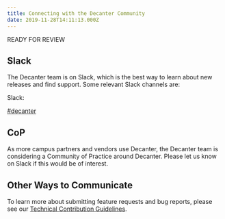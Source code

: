 ```yaml
---
title: Connecting with the Decanter Community
date: 2019-11-28T14:11:13.000Z
---
```

READY FOR REVIEW

## Slack

The Decanter team is on Slack, which is the best way to learn about new releases and find support. Some relevant Slack channels are:

Slack:

[\#decanter](https://stanfordwebservices.slack.com/archives/C9SL2179B)

## CoP

As more campus partners and vendors use Decanter, the Decanter team is considering a Community of Practice around Decanter. Please let us know on Slack if this would be of interest.

## Other Ways to Communicate

To learn more about submitting feature requests and bug reports, please see our [Technical Contribution Guidelines](/page/about-contributing).
